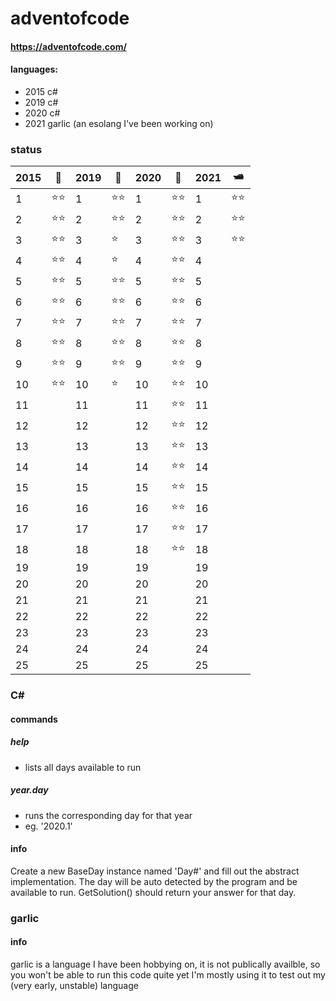 # adventofcode
#### https://adventofcode.com/
#### languages: 
- 2015 c#
- 2019 c#
- 2020 c#
- 2021 garlic (an esolang I've been working on)

### status
|2015|🎄|2019|🚀|2020|🌴|2021|🛥️|
|--|---|--|---|--|---|--|---|
|1 |⭐⭐|1 |⭐⭐|1 |⭐⭐|1 |⭐⭐|
|2 |⭐⭐|2 |⭐⭐|2 |⭐⭐|2 |⭐⭐|
|3 |⭐⭐|3 |⭐ |3 |⭐⭐|3 |⭐⭐|
|4 |⭐⭐|4 |⭐ |4 |⭐⭐|4 |  |
|5 |⭐⭐|5 |⭐⭐|5 |⭐⭐|5 |  |
|6 |⭐⭐|6 |⭐⭐|6 |⭐⭐|6 |  |
|7 |⭐⭐|7 |⭐⭐|7 |⭐⭐|7 |  |
|8 |⭐⭐|8 |⭐⭐|8 |⭐⭐|8 |  |
|9 |⭐⭐|9 |⭐⭐|9 |⭐⭐|9 |  |
|10|⭐⭐|10|⭐ |10|⭐⭐|10|  |
|11|   |11|   |11|⭐⭐|11|  |
|12|   |12|   |12|⭐⭐|12|  |
|13|   |13|   |13|⭐⭐|13|  |
|14|   |14|   |14|⭐⭐|14|  |
|15|   |15|   |15|⭐⭐|15|  |
|16|   |16|   |16|⭐⭐|16|  |
|17|   |17|   |17|⭐⭐|17|  |
|18|   |18|   |18|⭐⭐|18|  |
|19|   |19|   |19|   |19|  |
|20|   |20|   |20|   |20|  |
|21|   |21|   |21|   |21|  |
|22|   |22|   |22|   |22|  |
|23|   |23|   |23|   |23|  |
|24|   |24|   |24|   |24|  |
|25|   |25|   |25|   |25|  |

### C# 
#### commands
##### help
  - lists all days available to run
##### year.day
  - runs the corresponding day for that year
  - eg. '2020.1'

#### info
Create a new BaseDay instance named 'Day#' and fill out the abstract implementation.
The day will be auto detected by the program and be available to run.
GetSolution() should return your answer for that day.

### garlic 
#### info
garlic is a language I have been hobbying on, it is not publically availble, so you won't be able to run this code quite yet
I'm mostly using it to test out my (very early, unstable) language
